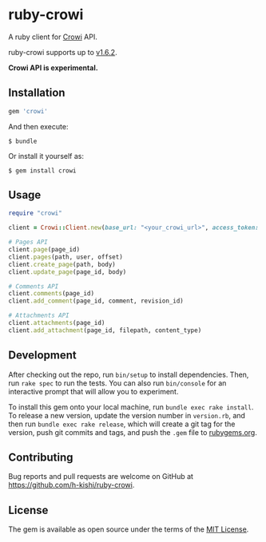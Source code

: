 # ruby-crowi

A ruby client for [Crowi](http://site.crowi.wiki/) API.

ruby-crowi supports up to [v1.6.2](https://github.com/crowi/crowi/releases/tag/v1.6.2).

**Crowi API is experimental.**

## Installation

```ruby
gem 'crowi'
```

And then execute:

    $ bundle

Or install it yourself as:

    $ gem install crowi

## Usage

```ruby
require "crowi"

client = Crowi::Client.new(base_url: "<your_crowi_url>", access_token: "<access_token>")

# Pages API
client.page(page_id)
client.pages(path, user, offset)
client.create_page(path, body)
client.update_page(page_id, body)

# Comments API
client.comments(page_id)
client.add_comment(page_id, comment, revision_id)

# Attachments API
client.attachments(page_id)
client.add_attachment(page_id, filepath, content_type)
```

## Development

After checking out the repo, run `bin/setup` to install dependencies. Then, run `rake spec` to run the tests. You can also run `bin/console` for an interactive prompt that will allow you to experiment.

To install this gem onto your local machine, run `bundle exec rake install`. To release a new version, update the version number in `version.rb`, and then run `bundle exec rake release`, which will create a git tag for the version, push git commits and tags, and push the `.gem` file to [rubygems.org](https://rubygems.org).

## Contributing

Bug reports and pull requests are welcome on GitHub at https://github.com/h-kishi/ruby-crowi.


## License

The gem is available as open source under the terms of the [MIT License](http://opensource.org/licenses/MIT).

